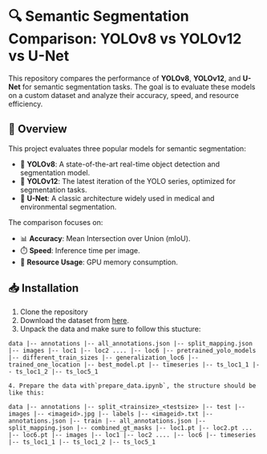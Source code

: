 # 🔍 Semantic Segmentation Comparison: YOLOv8 vs YOLOv12 vs U-Net

This repository compares the performance of **YOLOv8**, **YOLOv12**, and **U-Net** for semantic segmentation tasks. The goal is to evaluate these models on a custom dataset and analyze their accuracy, speed, and resource efficiency.

## 🌟 Overview

This project evaluates three popular models for semantic segmentation:

- 🚀 **YOLOv8**: A state-of-the-art real-time object detection and segmentation model.
- 🎯 **YOLOv12**: The latest iteration of the YOLO series, optimized for segmentation tasks.
- 🏥 **U-Net**: A classic architecture widely used in medical and environmental segmentation.

The comparison focuses on:

- 📊 **Accuracy**: Mean Intersection over Union (mIoU).
- ⏱️ **Speed**: Inference time per image.
- 💾 **Resource Usage**: GPU memory consumption.

## 📥 Installation

1. Clone the repository
2. Download the dataset from [here](https://data.4tu.nl/datasets/90d13261-b0fe-444a-b408-c5a63db3d887/1).
3. Unpack the data and make sure to follow this stucture:

`data
|-- annotations
    |-- all_annotations.json
    |-- split_mapping.json
|-- images
    |-- loc1
    |-- loc2
    ....
    |-- loc6
|-- pretrained_yolo_models
    |-- different_train_sizes
    |-- generalization_loc6
    |-- trained_one_location
    |-- best_model.pt
|-- timeseries
    |-- ts_loc1_1
    |-- ts_loc1_2
    |-- ts_loc5_1`

    4. Prepare the data with`prepare_data.ipynb`, the structure should be like this:

`data
|-- annotations
    |-- split_<trainsize>_<testsize>
        |-- test
            |-- images
                |-- <imageid>.jpg
            |-- labels
                |-- <imageid>.txt
            |-- annotations.json
        |-- train
    |-- all_annotations.json
    |-- split_mapping.json
|-- combined_gt_masks
    |-- loc1.pt
    |-- loc2.pt
    ...
    |-- loc6.pt
|-- images
    |-- loc1
    |-- loc2
    ....
    |-- loc6
|-- timeseries
    |-- ts_loc1_1
    |-- ts_loc1_2
    |-- ts_loc5_1
`
